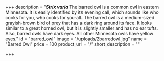 +++
description = "**_Strix varia_** The barred owl is a common owl in eastern Minnesota. It is easily identified by its evening call, which sounds like who cooks for you, who cooks for you-all. The barred owl is a medium-sized grayish-brown bird of prey that has a dark ring around its face. It looks similar to a great horned owl, but it is slightly smaller and has no ear tufts. Also, barred owls have dark eyes. All other Minnesota owls have yellow eyes."
id = "barred_owl"
image = "/uploads/2barredowl.jpg"
name = "Barred Owl"
price = 100
product_url = "/"
short_description = ""

+++
